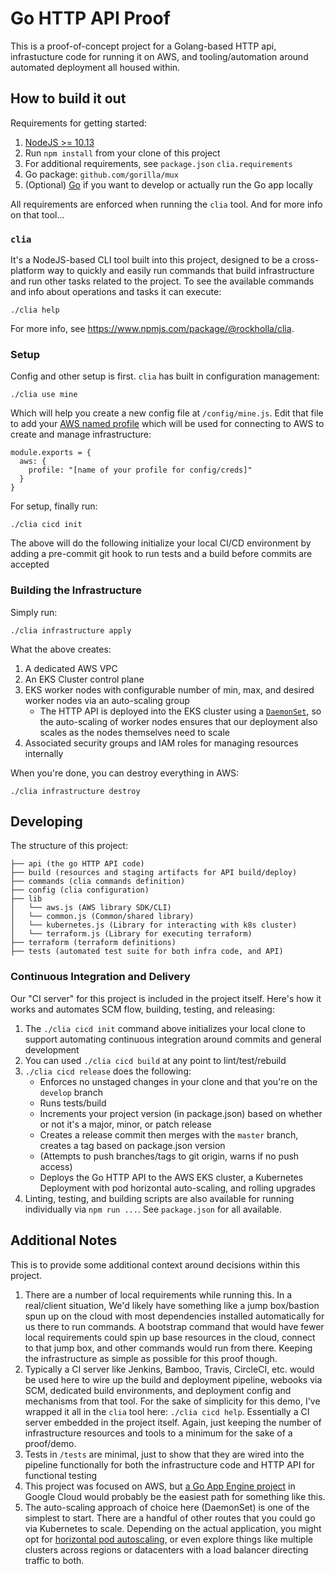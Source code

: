 # Go HTTP API Proof

This is a proof-of-concept project for a Golang-based HTTP api, infrastucture code for running it on AWS, and tooling/automation around automated deployment all housed within.

## How to build it out

Requirements for getting started:

1. [NodeJS >= 10.13](https://github.com/nodenv/nodenv)
2. Run `npm install` from your clone of this project
3. For additional requirements, see `package.json` `clia.requirements`
4. Go package: `github.com/gorilla/mux`
4. (Optional) [Go](https://github.com/syndbg/goenv) if you want to develop or actually run the Go app locally

All requirements are enforced when running the `clia` tool. And for more info on that tool...

### `clia`

It's a NodeJS-based CLI tool built into this project, designed to be a cross-platform way to quickly and easily run commands that build infrastructure and run other tasks related to the project. To see the available commands and info about operations and tasks it can execute:

```
./clia help
```

For more info, see https://www.npmjs.com/package/@rockholla/clia.

### Setup

Config and other setup is first. `clia` has built in configuration management:

```
./clia use mine
```

Which will help you create a new config file at `/config/mine.js`. Edit that file to add your [AWS named profile](https://docs.aws.amazon.com/cli/latest/userguide/cli-multiple-profiles.html) which will be used for connecting to AWS to create and manage infrastructure:

```
module.exports = {
  aws: {
    profile: "[name of your profile for config/creds]"
  }
}
```

For setup, finally run:

```
./clia cicd init
```

The above will do the following initialize your local CI/CD environment by adding a pre-commit git hook to run tests and a build before commits are accepted

### Building the Infrastructure

Simply run:

```
./clia infrastructure apply
```

What the above creates:

1. A dedicated AWS VPC
2. An EKS Cluster control plane
3. EKS worker nodes with configurable number of min, max, and desired worker nodes via an auto-scaling group
    * The HTTP API is deployed into the EKS cluster using a [`DaemonSet`](https://kubernetes.io/docs/concepts/workloads/controllers/daemonset/), so the auto-scaling of worker nodes ensures that our deployment also scales as the nodes themselves need to scale
4. Associated security groups and IAM roles for managing resources internally

When you're done, you can destroy everything in AWS:

```
./clia infrastructure destroy
```

## Developing

The structure of this project:

```
├── api (the go HTTP API code)
├── build (resources and staging artifacts for API build/deploy)
├── commands (clia commands definition)
├── config (clia configuration)
├── lib
│   └── aws.js (AWS library SDK/CLI)
│   └── common.js (Common/shared library)
│   └── kubernetes.js (Library for interacting with k8s cluster)
│   └── terraform.js (Library for executing terraform)
├── terraform (terraform definitions)
├── tests (automated test suite for both infra code, and API)
```

### Continuous Integration and Delivery

Our "CI server" for this project is included in the project itself. Here's how it works and automates SCM flow, building, testing, and releasing:

1. The `./clia cicd init` command above initializes your local clone to support automating continuous integration around commits and general development
2. You can used `./clia cicd build` at any point to lint/test/rebuild
3. `./clia cicd release` does the following:
    * Enforces no unstaged changes in your clone and that you're on the `develop` branch
    * Runs tests/build
    * Increments your project version (in package.json) based on whether or not it's a major, minor, or patch release
    * Creates a release commit then merges with the `master` branch, creates a tag based on package.json version
    * (Attempts to push branches/tags to git origin, warns if no push access)
    * Deploys the Go HTTP API to the AWS EKS cluster, a Kubernetes Deployment with pod horizontal auto-scaling, and rolling upgrades
4. Linting, testing, and building scripts are also available for running individually via `npm run ...`. See `package.json` for all available.

## Additional Notes

This is to provide some additional context around decisions within this project.

1. There are a number of local requirements while running this. In a real/client situation, We'd likely have something like a jump box/bastion spun up on the cloud with most dependencies installed automatically for us there to run commands. A bootstrap command that would have fewer local requirements could spin up base resources in the cloud, connect to that jump box, and other commands would run from there. Keeping the infrastructure as simple as possible for this proof though.
2. Typically a CI server like Jenkins, Bamboo, Travis, CircleCI, etc. would be used here to wire up the build and deployment pipeline, webooks via SCM, dedicated build environments, and deployment config and mechanisms from that tool. For the sake of simplicity for this demo, I've wrapped it all in the `clia` tool here: `./clia cicd help`. Essentially a CI server embedded in the project itself. Again, just keeping the number of infrastructure resources and tools to a minimum for the sake of a proof/demo.
3. Tests in `/tests` are minimal, just to show that they are wired into the pipeline functionally for both the infrastructure code and HTTP API for functional testing
3. This project was focused on AWS, but [a Go App Engine project](https://cloud.google.com/appengine/docs/standard/go/quickstart) in Google Cloud would probably be the easiest path for something like this.
4. The auto-scaling approach of choice here (DaemonSet) is one of the simplest to start. There are a handful of other routes that you could go via Kubernetes to scale. Depending on the actual application, you might opt for [horizontal pod autoscaling](https://kubernetes.io/docs/tasks/run-application/horizontal-pod-autoscale/), or even explore things like multiple clusters across regions or datacenters with a load balancer directing traffic to both.
